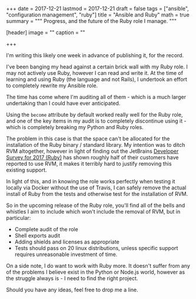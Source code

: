+++
date = 2017-12-21
lastmod = 2017-12-21
draft = false
tags = ["ansible", "configuration management", "ruby"]
title = "Ansible and Ruby"
math = true
summary = """
Progress, and the future of the Ruby role I manage.
"""

[header]
image = ""
caption = ""

+++

I'm writing this likely one week in advance of publishing it, for the record.

I've been banging my head against a certain brick wall with my Ruby role. I may not actively use Ruby, however I can read and write it. At the time of learning and using Ruby (the language and not Rails), I undertook an effort to completely rewrite my Ansible role.

The time has come where I'm auditing all of them - which is a much larger undertaking than I could have ever anticipated.

Using the `become` attribute by default worked really well for the Ruby role, and one of the key items in my audit is to completely discontinue using it - which is completely breaking my Python and Ruby roles.

The problem in this case is that the space can't be allocated for the installation of the Ruby binary / standard library. My intention was to ditch RVM altogether, however in light of finding out the JetBrains [Developer Survey for 2017 (Ruby)](https://www.jetbrains.com/research/devecosystem-2017/ruby/) has shown roughly half of their customers have reported to use RVM, it makes it terribly hard to justify removing this existing support.

In light of this, and in knowing the role works perfectly when testing it locally via Docker without the use of Travis, I can safely remove the actual install of Ruby from the tests and otherwise test for the installation of RVM.

So in the upcoming release of the Ruby role, you'll find all of the bells and whistles I aim to include which won't include the removal of RVM, but in particular:

* Complete audit of the role
* Shell exports audit
* Adding shields and licenses as appropriate
* Tests should pass on 20 linux distributions, unless specific support requires unreasonable investment of time.

On a side note, I do want to work with Ruby more. It doesn't suffer from any of the problems I believe exist in the Python or Node.js world, however as the struggle always is - I need to find the right project.

Should you have any ideas, feel free to drop me a line.